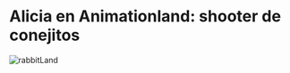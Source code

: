 # Alicia en Animationland: shooter de conejitos
![rabbitLand](https://github.com/ifdotcom/animationland/assets/65190924/50bd2398-37c6-40b5-8ef5-33386c4c606b)
